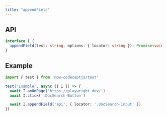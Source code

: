 ```yaml
---
title: "appendField"
---
```


## API

```typescript
interface I {
  appendField(text: string, options: { locator: string }): Promise<void>
}
```

## Example

```typescript
import { test } from '@pw-codeceptjs/test'

test('Example', async ({ I }) => {
  await I.amOnPage('https://playwright.dev/')
  await I.click('.DocSearch-Button')

  await I.appendField('api', { locator: '.DocSearch-Input' })
})
```
